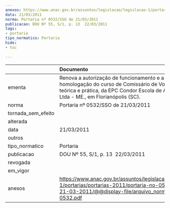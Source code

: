 ```yaml
---
anexos: https://www.anac.gov.br/assuntos/legislacao/legislacao-1/portarias/portarias-2011/portaria-no-0532-sso-de-21-03-2011/@@display-file/arquivo_norma/PA2011-0532.pdf
data: 21/03/2011
norma: Portaria nº 0532/SSO de 21/03/2011
publicacao: DOU Nº 55, S/1, p. 13  22/03/2011
tags:
- portaria
tipo_normatico: Portaria
hide: 
- toc 
 
---
```


|                    | Documento                                                                                                                                                                               |
|:-------------------|:----------------------------------------------------------------------------------------------------------------------------------------------------------------------------------------|
| ementa             | Renova a autorização de funcionamento e a homologação do curso de Comissário de Voo, partes teórica e prática, da EPC Condor Escola de Aviação Civil Ltda - ME., em Florianópolis (SC). |
| norma              | Portaria nº 0532/SSO de 21/03/2011                                                                                                                                                      |
| tornada_sem_efeito |                                                                                                                                                                                         |
| alterada           |                                                                                                                                                                                         |
| data               | 21/03/2011                                                                                                                                                                              |
| outros             |                                                                                                                                                                                         |
| tipo_normatico     | Portaria                                                                                                                                                                                |
| publicacao         | DOU Nº 55, S/1, p. 13  22/03/2011                                                                                                                                                       |
| revogada           |                                                                                                                                                                                         |
| em_vigor           |                                                                                                                                                                                         |
| anexos             | https://www.anac.gov.br/assuntos/legislacao/legislacao-1/portarias/portarias-2011/portaria-no-0532-sso-de-21-03-2011/@@display-file/arquivo_norma/PA2011-0532.pdf                       |